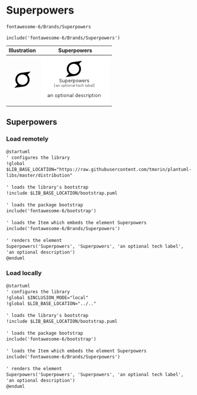 # Superpowers


```text
fontawesome-6/Brands/Superpowers
```

```text
include('fontawesome-6/Brands/Superpowers')
```



| Illustration | Superpowers |
| :---: | :---: |
| ![illustration for Illustration](../../fontawesome-6/Brands/Superpowers.png) | ![illustration for Superpowers](../../fontawesome-6/Brands/Superpowers.Local.png) |




## Superpowers

### Load remotely
```plantuml
@startuml
' configures the library
!global $LIB_BASE_LOCATION="https://raw.githubusercontent.com/tmorin/plantuml-libs/master/distribution"

' loads the library's bootstrap
!include $LIB_BASE_LOCATION/bootstrap.puml

' loads the package bootstrap
include('fontawesome-6/bootstrap')

' loads the Item which embeds the element Superpowers
include('fontawesome-6/Brands/Superpowers')

' renders the element
Superpowers('Superpowers', 'Superpowers', 'an optional tech label', 'an optional description')
@enduml
```

### Load locally
```plantuml
@startuml
' configures the library
!global $INCLUSION_MODE="local"
!global $LIB_BASE_LOCATION="../.."

' loads the library's bootstrap
!include $LIB_BASE_LOCATION/bootstrap.puml

' loads the package bootstrap
include('fontawesome-6/bootstrap')

' loads the Item which embeds the element Superpowers
include('fontawesome-6/Brands/Superpowers')

' renders the element
Superpowers('Superpowers', 'Superpowers', 'an optional tech label', 'an optional description')
@enduml
```

